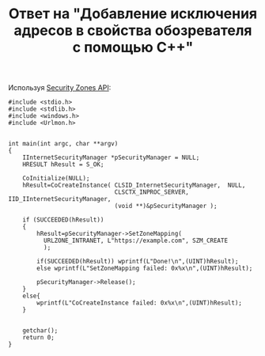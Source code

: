﻿---
title: "Ответ на \"Добавление исключения адресов в свойства обозревателя с помощью С++\""
se.owner.user_id: 240512
se.owner.display_name: "MSDN.WhiteKnight"
se.owner.link: "https://ru.stackoverflow.com/users/240512/msdn-whiteknight"
se.answer_id: 894595
se.question_id: 866826
se.post_type: answer
se.is_accepted: False
---
<p>Используя <a href="https://docs.microsoft.com/en-us/previous-versions/windows/internet-explorer/ie-developer/platform-apis/ms537181(v%3dvs.85)" rel="nofollow noreferrer">Security Zones API</a>:</p>

<pre><code>#include &lt;stdio.h&gt;
#include &lt;stdlib.h&gt;
#include &lt;windows.h&gt;
#include &lt;Urlmon.h&gt;


int main(int argc, char **argv)
{
    IInternetSecurityManager *pSecurityManager = NULL;
    HRESULT hResult = S_OK;

    CoInitialize(NULL);
    hResult=CoCreateInstance( CLSID_InternetSecurityManager,  NULL, 
                              CLSCTX_INPROC_SERVER, IID_IInternetSecurityManager,
                              (void **)&amp;pSecurityManager );

    if (SUCCEEDED(hResult))
    {
        hResult=pSecurityManager-&gt;SetZoneMapping(
          URLZONE_INTRANET, L"https://example.com", SZM_CREATE 
          );

        if(SUCCEEDED(hResult)) wprintf(L"Done!\n",(UINT)hResult);
        else wprintf(L"SetZoneMapping failed: 0x%x\n",(UINT)hResult);

        pSecurityManager-&gt;Release();
    }
    else{
        wprintf(L"CoCreateInstance failed: 0x%x\n",(UINT)hResult);
    }


    getchar();
    return 0;
}
</code></pre>

